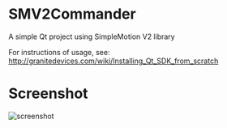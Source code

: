 SMV2Commander
=============

A simple Qt project using SimpleMotion V2 library

For instructions of usage, see:
http://granitedevices.com/wiki/Installing_Qt_SDK_from_scratch

Screenshot
==========

![screenshot](https://raw.github.com/GraniteDevices/SMV2Commander/master/screenshot.png)
